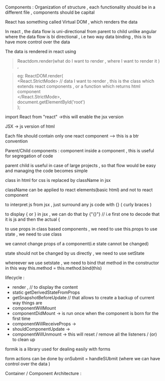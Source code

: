 Components : Organization of structure , each functionality should be in a different file , components should be capital

React has something called Virtual DOM , which renders the data 

In react , the data flow is uni-directional from parent to child unlike angular where the data flow is bi directional , i.e two way data binding , this is to have more control over the data 

The data is rendered in react using 

> Reactdom.render(what do I want to render , where I want to render it ) , 

> eg: ReactDOM.render( <br />
    <React.StrictMode>
      <MemeGeneratorApp/> // data I want to render , this is the class which extends react components , or a function which returns html component <br />
    </React.StrictMode>, <br />
    document.getElementById('root') <br />
  ); <br />
  
import React from "react" ->this will enable the jsx version

JSX -> js version of html

Each file should contain only one react component --> this is a btr convention

Parent/Child components : component inside a component , this is useful for segregation of code

parent child is useful in case of large projects , so that flow would be easy and managing the code becomes simple

class in html for css is replaced by className in jsx

className can be applied to react elements(basic html) and not to react component

to interpret js from jsx , just surround any js code with {} ( curly braces )

to display { or  } in jsx , we can do that by {"{}"} // i.e first one to decode that it is js and then the actual {

to use props in class based components , we need to use this.props to use state , we need to use class

we cannot change props of a component(i.e state cannot be changed)

state should not be changed by us directly , we need to use setState

whereever we use setstate , we need to bind that method in the constructor in this way this.method = this.method.bind(this)

lifecycle : 
  * render , // to display the content
  * static getDerivedStateFromProps
  * getSnapshotBeforeUpdate // that allows to create a backup of current way things are
  * componentWillMount
  * componentDidMount -> is run once when the component is born for the first time
  * componentWillReceiveProps -> 
  * shouldComponentUpdate -> 
  * componentWillUnmount ->  this will reset / remove all the listeners / (or) to clean up

formik is a library used for dealing easily with forms

form actions can be done by onSubmit = handleSUbmit (where we can have control over the data )


Container / Component Architecture :
